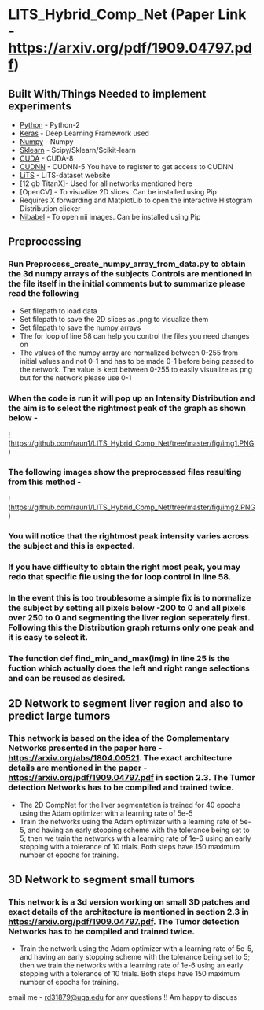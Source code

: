 # LITS_Hybrid_Comp_Net  (Paper Link - https://arxiv.org/pdf/1909.04797.pdf)
## Built With/Things Needed to implement experiments

* [Python](https://www.python.org/downloads/) - Python-2 
* [Keras](http://www.keras.io) - Deep Learning Framework used
* [Numpy](http://www.numpy.org/) - Numpy
* [Sklearn](http://scikit-learn.org/stable/install.html) - Scipy/Sklearn/Scikit-learn
* [CUDA](https://developer.nvidia.com/cuda-80-ga2-download-archive) - CUDA-8
* [CUDNN](https://developer.nvidia.com/rdp/assets/cudnn_library-pdf-5prod) - CUDNN-5 You have to register to get access to CUDNN
* [LiTS](https://competitions.codalab.org/competitions/17094) - LiTS-dataset website
* [12 gb TitanX]- Used for all networks mentioned here
* [OpenCV] - To visualize 2D slices. Can be installed using Pip
* Requires X forwarding and MatplotLib to open the interactive Histogram Distribution clicker 
* [Nibabel](https://nipy.org/nibabel/) - To open nii images. Can be installed using Pip

## Preprocessing 
### Run Preprocess_create_numpy_array_from_data.py to obtain the 3d numpy arrays of the subjects Controls are mentioned in the file itself in the initial comments but to summarize please read the following
 * Set filepath to load data
 * Set filepath to save the 2D slices as .png to visualize them
 * Set filepath to save the numpy arrays 
 * The for loop of line 58 can help you control the files you need changes on
 * The values of the numpy array are normalized between 0-255 from initial values and not 0-1 and has to be made 0-1 before being passed to the network. The value is kept between 0-255 to easily visualize as png but for the network please use 0-1 

### When the code is run it will pop up an Intensity Distribution and the aim is to select the rightmost peak of the graph as shown below -

!(https://github.com/raun1/LITS_Hybrid_Comp_Net/tree/master/fig/img1.PNG)


### The following images show the preprocessed files resulting from this method - 

!(https://github.com/raun1/LITS_Hybrid_Comp_Net/tree/master/fig/img2.PNG)


### You will notice that the rightmost peak intensity varies across the subject and this is expected.

### If you have difficulty to obtain the right most peak, you may redo that specific file using the for loop control in line 58.

### In the event this is too troublesome a simple fix is to normalize the subject by setting all pixels below -200 to 0 and all pixels over 250 to 0 and segmenting the liver region seperately first. Following this the Distribution graph returns only one peak and it is easy to select it.

### The function def find_min_and_max(img) in line 25 is the fuction which actually does the left and right range selections and can be reused as desired.



## 2D Network to segment liver region and also to predict large tumors 

### This network is based on the idea of the Complementary Networks presented in the paper here - https://arxiv.org/abs/1804.00521. The exact architecture details are mentioned in the paper - https://arxiv.org/pdf/1909.04797.pdf in section 2.3. The Tumor detection Networks has to be compiled and trained twice.
* The 2D CompNet for the liver segmentation is trained for 40 epochs using the Adam optimizer with a learning rate of 5e-5
* Train the networks using the Adam optimizer with a learning rate of 5e-5, and having an early stopping scheme with the tolerance being set to 5; then we train the networks with a learning rate of 1e-6 using an early stopping with a tolerance of 10 trials. Both steps have 150 maximum number of epochs for training.

## 3D Network to segment small tumors

### This network is a 3d version working on small 3D patches and exact details of the architecture is mentioned in section 2.3 in https://arxiv.org/pdf/1909.04797.pdf. The Tumor detection Networks has to be compiled and trained twice.

* Train the network using the Adam optimizer with a learning rate of 5e-5, and having an early stopping scheme with the tolerance being set to 5; then we train the networks with a learning rate of 1e-6 using an early stopping with a tolerance of 10 trials. Both steps have 150 maximum number of epochs for training.


email me - rd31879@uga.edu for any questions !! Am happy to discuss 



